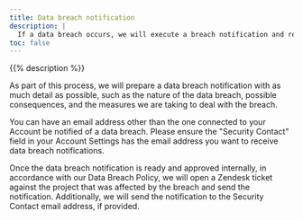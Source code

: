 ```yaml
---
title: Data breach notification
description: |
  If a data breach occurs, we will execute a breach notification and response process in accordance with our Data Breach Policy.
toc: false  
---
```


{{% description %}}

As part of this process, we will prepare a data breach notification with as much detail as possible, such as the nature of the data breach, possible consequences, and the measures we are taking to deal with the breach. 

You can have an email address other than the one connected to your Account be notified of a data breach.
Please ensure the "Security Contact" field in your Account Settings has the email address you want to receive data breach notifications.  

Once the data breach notification is ready and approved internally, in accordance with our Data Breach Policy, we will open a Zendesk ticket against the project that was affected by the breach and send the notification. Additionally, we will send the notification to the Security Contact email address, if provided.
